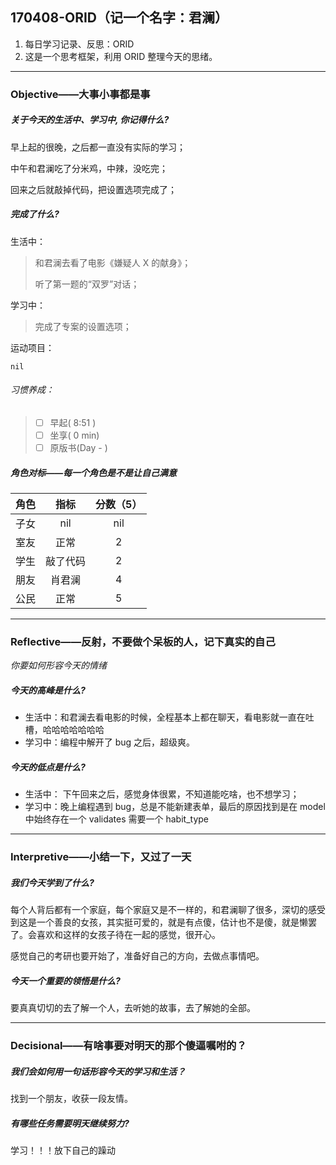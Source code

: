 ## 170408-ORID（记一个名字：君澜）

1. 每日学习记录、反思：ORID
2. 这是一个思考框架，利用 ORID 整理今天的思绪。

------

### Objective——大事小事都是事

##### 关于今天的生活中、学习中, 你记得什么?

早上起的很晚，之后都一直没有实际的学习；

中午和君澜吃了分米鸡，中辣，没吃完；

回来之后就敲掉代码，把设置选项完成了；

##### 完成了什么?

生活中：

> 和君澜去看了电影《嫌疑人 X 的献身》；
>
> 听了第一题的“双罗”对话；

学习中： 

> 完成了专案的设置选项；

运动项目：

```
nil
```

###### 习惯养成：

> - [ ] 早起( 8:51 )
> - [ ] 坐享( 0 min)
> - [ ] 原版书(Day - )

##### 角色对标——每一个角色是不是让自己满意

|  角色  |  指标  | 分数（5） |
| :--: | :--: | :---: |
|  子女  | nil  |  nil  |
|  室友  |  正常  |   2   |
|  学生  | 敲了代码 |   2   |
|  朋友  | 肖君澜  |   4   |
|  公民  |  正常  |   5   |

------

### Reflective——反射，不要做个呆板的人，记下真实的自己

*你要如何形容今天的情绪*

##### 今天的高峰是什么?

- 生活中：和君澜去看电影的时候，全程基本上都在聊天，看电影就一直在吐槽，哈哈哈哈哈哈哈
- 学习中：编程中解开了 bug 之后，超级爽。

##### 今天的低点是什么?

- 生活中： 下午回来之后，感觉身体很累，不知道能吃啥，也不想学习；
- 学习中：晚上编程遇到 bug，总是不能新建表单，最后的原因找到是在 model 中始终存在一个 validates 需要一个 habit_type

------

### Interpretive——小结一下，又过了一天

##### 我们今天学到了什么?

每个人背后都有一个家庭，每个家庭又是不一样的，和君澜聊了很多，深切的感受到这是一个善良的女孩，其实挺可爱的，就是有点傻，估计也不是傻，就是懒罢了。会喜欢和这样的女孩子待在一起的感觉，很开心。

感觉自己的考研也要开始了，准备好自己的方向，去做点事情吧。

##### 今天一个重要的领悟是什么?

要真真切切的去了解一个人，去听她的故事，去了解她的全部。

------

### Decisional——有啥事要对明天的那个傻逼嘱咐的？

##### 我们会如何用一句话形容今天的学习和生活？

找到一个朋友，收获一段友情。

##### 有哪些任务需要明天继续努力?

学习！！！放下自己的躁动